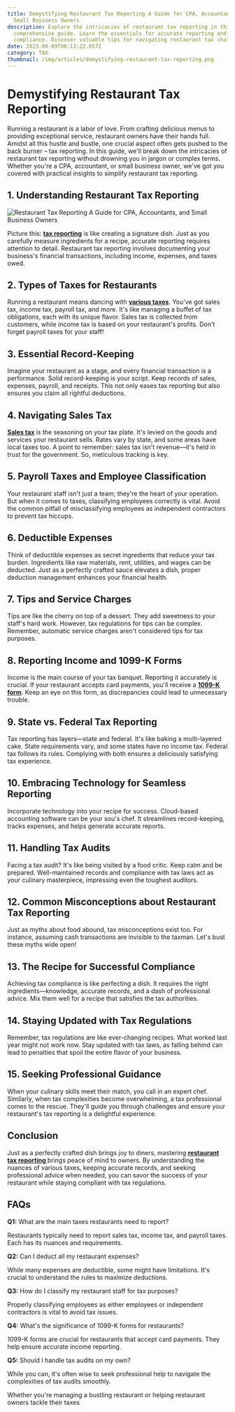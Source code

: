 ```yaml
---
title: Demystifying Restaurant Tax Reporting A Guide for CPA, Accountants, and
  Small Business Owners
description: Explore the intricacies of restaurant tax reporting in this
  comprehensive guide. Learn the essentials for accurate reporting and
  compliance. Discover valuable tips for navigating restaurant tax challenges.
date: 2023-08-09T06:13:22.657Z
category: TAX
thumbnail: /img/articles/demystifying-restaurant-tax-reporting.png
---
```

# Demystifying Restaurant Tax Reporting

Running a restaurant is a labor of love. From crafting delicious menus to providing exceptional service, restaurant owners have their hands full. Amidst all this hustle and bustle, one crucial aspect often gets pushed to the back burner – tax reporting. In this guide, we'll break down the intricacies of restaurant tax reporting without drowning you in jargon or complex terms. Whether you're a CPA, accountant, or small business owner, we've got you covered with practical insights to simplify restaurant tax reporting.

## 1. Understanding Restaurant Tax Reporting

![Restaurant Tax Reporting A Guide for CPA, Accountants, and Small Business Owners](/img/articles/a-guide-to-restaurant-tax-reporting-for-accountants-small-business-owners.png "Demystifying Restaurant Tax Reporting A Guide for CPA, Accountants, and Small Business Owners")

Picture this: **[tax reporting](https://www.ambitkpo.com/services/tax-service)** is like creating a signature dish. Just as you carefully measure ingredients for a recipe, accurate reporting requires attention to detail. Restaurant tax reporting involves documenting your business's financial transactions, including income, expenses, and taxes owed.

## 2. Types of Taxes for Restaurants

Running a restaurant means dancing with **[various taxes](https://budgetbranders.com/blog/restaurant-taxes/)**. You've got sales tax, income tax, payroll tax, and more. It's like managing a buffet of tax obligations, each with its unique flavor. Sales tax is collected from customers, while income tax is based on your restaurant's profits. Don't forget payroll taxes for your staff!

## 3. Essential Record-Keeping

Imagine your restaurant as a stage, and every financial transaction is a performance. Solid record-keeping is your script. Keep records of sales, expenses, payroll, and receipts. This not only eases tax reporting but also ensures you claim all rightful deductions.

## 4. Navigating Sales Tax

**[Sales tax](https://comptroller.texas.gov/taxes/publications/94-117.php)** is the seasoning on your tax plate. It's levied on the goods and services your restaurant sells. Rates vary by state, and some areas have local taxes too. A point to remember: sales tax isn't revenue—it's held in trust for the government. So, meticulous tracking is key.

## 5. Payroll Taxes and Employee Classification

Your restaurant staff isn't just a team; they're the heart of your operation. But when it comes to taxes, classifying employees correctly is vital. Avoid the common pitfall of misclassifying employees as independent contractors to prevent tax hiccups.

## 6. Deductible Expenses

Think of deductible expenses as secret ingredients that reduce your tax burden. Ingredients like raw materials, rent, utilities, and wages can be deducted. Just as a perfectly crafted sauce elevates a dish, proper deduction management enhances your financial health.

## 7. Tips and Service Charges

Tips are like the cherry on top of a dessert. They add sweetness to your staff's hard work. However, tax regulations for tips can be complex. Remember, automatic service charges aren't considered tips for tax purposes.

## 8. Reporting Income and 1099-K Forms

Income is the main course of your tax banquet. Reporting it accurately is crucial. If your restaurant accepts card payments, you'll receive a **[1099-K form](https://www.irs.gov/businesses/understanding-your-form-1099-k)**. Keep an eye on this form, as discrepancies could lead to unnecessary trouble.

## 9. State vs. Federal Tax Reporting

Tax reporting has layers—state and federal. It's like baking a multi-layered cake. State requirements vary, and some states have no income tax. Federal tax follows its rules. Complying with both ensures a deliciously satisfying tax experience.

## 10. Embracing Technology for Seamless Reporting

Incorporate technology into your recipe for success. Cloud-based accounting software can be your sou's chef. It streamlines record-keeping, tracks expenses, and helps generate accurate reports.

## 11. Handling Tax Audits

Facing a tax audit? It's like being visited by a food critic. Keep calm and be prepared. Well-maintained records and compliance with tax laws act as your culinary masterpiece, impressing even the toughest auditors.

## 12. Common Misconceptions about Restaurant Tax Reporting

Just as myths about food abound, tax misconceptions exist too. For instance, assuming cash transactions are invisible to the taxman. Let's bust these myths wide open!

## 13. The Recipe for Successful Compliance

Achieving tax compliance is like perfecting a dish. It requires the right ingredients—knowledge, accurate records, and a dash of professional advice. Mix them well for a recipe that satisfies the tax authorities.

## 14. Staying Updated with Tax Regulations

Remember, tax regulations are like ever-changing recipes. What worked last year might not work now. Stay updated with tax laws, as falling behind can lead to penalties that spoil the entire flavor of your business.

## 15. Seeking Professional Guidance

When your culinary skills meet their match, you call in an expert chef. Similarly, when tax complexities become overwhelming, a tax professional comes to the rescue. They'll guide you through challenges and ensure your restaurant's tax reporting is a delightful experience.

## Conclusion

Just as a perfectly crafted dish brings joy to diners, mastering **[restaurant tax reporting ](https://www.restohub.org/finances/financial-planning/restaurant-taxes/)** brings peace of mind to owners. By understanding the nuances of various taxes, keeping accurate records, and seeking professional advice when needed, you can savor the success of your restaurant while staying compliant with tax regulations.

## FAQs

**Q1:** What are the main taxes restaurants need to report?  

Restaurants typically need to report sales tax, income tax, and payroll taxes. Each has its nuances and requirements.

**Q2:** Can I deduct all my restaurant expenses?  

While many expenses are deductible, some might have limitations. It's crucial to understand the rules to maximize deductions.

**Q3:** How do I classify my restaurant staff for tax purposes?

Properly classifying employees as either employees or independent contractors is vital to avoid tax issues.

**Q4:** What's the significance of 1099-K forms for restaurants? 

1099-K forms are crucial for restaurants that accept card payments. They help ensure accurate income reporting.

**Q5:** Should I handle tax audits on my own? 

While you can, it's often wise to seek professional help to navigate the complexities of tax audits smoothly.

Whether you're managing a bustling restaurant or helping restaurant owners tackle their taxes